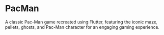 # PacMan
A classic Pac-Man game recreated using Flutter, featuring the iconic maze, pellets, ghosts, and Pac-Man character for an engaging gaming experience.
